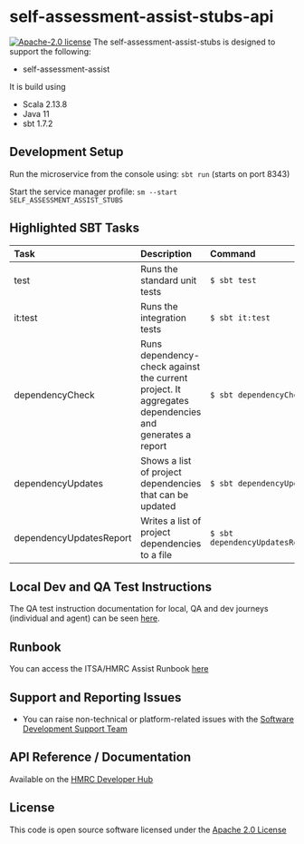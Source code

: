self-assessment-assist-stubs-api
========================

[![Apache-2.0 license](http://img.shields.io/badge/license-Apache-blue.svg)](http://www.apache.org/licenses/LICENSE-2.0.html)
The self-assessment-assist-stubs is designed to support the following:
- self-assessment-assist

It is build using
- Scala 2.13.8
- Java 11
- sbt 1.7.2

## Development Setup
Run the microservice from the console using: `sbt run` (starts on port 8343)

Start the service manager profile: `sm --start SELF_ASSESSMENT_ASSIST_STUBS`

## Highlighted SBT Tasks
| Task                    | Description                                                                                          | Command
:------------------------|:-----------------------------------------------------------------------------------------------------|:-----
 test                    | Runs the standard unit tests                                                                         | ```$ sbt test```
 it:test                 | Runs the integration tests                                                                           | ```$ sbt it:test ```
 dependencyCheck         | Runs dependency-check against the current project. It aggregates dependencies and generates a report | ```$ sbt dependencyCheck```
 dependencyUpdates       | Shows a list of project dependencies that can be updated                                             | ```$ sbt dependencyUpdates```
 dependencyUpdatesReport | Writes a list of project dependencies to a file                                                      | ```$ sbt dependencyUpdatesReport```|


## Local Dev and QA Test Instructions
The QA test instruction documentation for local, QA and dev journeys (individual and agent) can be seen [here](https://confluence.tools.tax.service.gov.uk/pages/viewpage.action?spaceKey=TR&title=QA).

## Runbook

You can access the ITSA/HMRC Assist Runbook [here](https://confluence.tools.tax.service.gov.uk/pages/viewpage.action?pageId=519668164)

## Support and Reporting Issues

- You can raise non-technical or platform-related issues with the [Software Development Support Team](https://developer.service.hmrc.gov.uk/developer/support)

## API Reference / Documentation
Available on the [HMRC Developer Hub](https://developer.qa.tax.service.gov.uk/api-documentation/docs/api/service/self-assessment-assist/)

## License
This code is open source software licensed under the [Apache 2.0 License]("http://www.apache.org/licenses/LICENSE-2.0.html")
